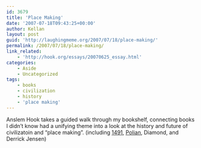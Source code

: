 ```yaml
---
id: 3679
title: 'Place Making'
date: '2007-07-18T09:43:25+00:00'
author: Kellan
layout: post
guid: 'http://laughingmeme.org/2007/07/18/place-making/'
permalink: /2007/07/18/place-making/
link_related:
    - 'http://hook.org/essays/20070625_essay.html'
categories:
    - Aside
    - Uncategorized
tags:
    - books
    - civilization
    - history
    - 'place making'
---
```


Anslem Hook takes a guided walk through my bookshelf, connecting books I didn’t know had a unifying theme into a look at the history and future of civilizatoin and “place making”. (including [1491](http://laughingmeme.org/2006/12/18/1491-new-revelations-of-the-americas-before-columbus/), [Polian](http://laughingmeme.org/2007/03/21/book-pairings/), Diamond, and Derrick Jensen)